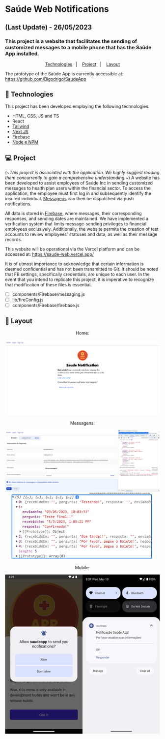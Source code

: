 # Saúde Web Notifications
## (Last Update) - 26/05/2023
### This project is a website that facilitates the sending of customized messages to a mobile phone that has the Saúde App installed.

<p align="center">
  <a href="#-technologies">Technologies</a>&nbsp;&nbsp;&nbsp;|&nbsp;&nbsp;&nbsp;
  <a href="#-project">Project</a>&nbsp;&nbsp;&nbsp;|&nbsp;&nbsp;&nbsp;
  <a href="#-layout">Layout</a>
</p>

The prototype of the Saúde App is currently accessible at:
https://github.com/Bigodrigo/SaudeApp


## 🚀 Technologies

This project has been developed employing the following technologies:

- HTML, CSS, JS and TS
- React
- [Tailwind](https://tailwindcss.com/)
- [Next JS](https://nextjs.org/)
- [Firebase](https://firebase.google.com/docs?hl=pt-br)
- [Node e NPM](https://nodejs.org/)


## 💻 Project

(~*This project is associated with the application. We highly suggest reading them concurrently to gain a comprehensive understanding.*~)
A website has been developed to assist employees of Saúde Inc in sending customized messages to health plan users within the financial sector. To access the application, the employee must first log in and subsequently identify the insured individual.  [Messagens](/assets/enviado.png) can then be dispatched via push notifications.

All data is stored in [Firebase](/assets/firebase.png), where messages, their corresponding responses, and sending dates are maintained. We have implemented a verification system that limits message-sending privileges to financial employees exclusively. Additionally, the website permits the creation of test accounts to review employees' statuses and data, as well as their message records.

This website will be operational via the Vercel platform and can be accessed at:
https://saude-web.vercel.app/

It is of utmost importance to acknowledge that certain information is deemed confidential and has not been transmitted to Git. It should be noted that FB settings, specifically credentials, are unique to each user. In the event that you intend to replicate this project, it is imperative to recognize that modification of these files is essential.

- [ ] components/Firebase/messaging.js
- [ ] lib/fireConfig.js
- [ ] components/Firebase/firebase.js
## 🔖 Layout

<div align="center">
    <p>Home:</p>
    <img src="/assets/home.png">
</div>

<div align="center">
    <p>Messagens:</p>
    <img src="/assets/enviado.png">
    <img src="/assets/resposta.png">
</div>

<div align="center">
    <p>Mobile:</p>
    <img src="/assets/SS.png">
</div>
